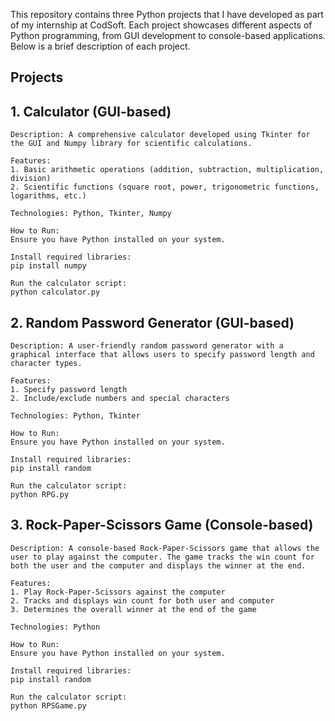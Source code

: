 This repository contains three Python projects that I have developed as part of my internship at CodSoft. Each project showcases different aspects of Python programming, from GUI development to console-based applications. Below is a brief description of each project.

## Projects
## 1. Calculator (GUI-based)
    Description: A comprehensive calculator developed using Tkinter for the GUI and Numpy library for scientific calculations.

    Features:
    1. Basic arithmetic operations (addition, subtraction, multiplication, division)
    2. Scientific functions (square root, power, trigonometric functions, logarithms, etc.)

    Technologies: Python, Tkinter, Numpy

    How to Run:
    Ensure you have Python installed on your system.

    Install required libraries:
    pip install numpy

    Run the calculator script:
    python calculator.py

## 2. Random Password Generator (GUI-based)
    Description: A user-friendly random password generator with a graphical interface that allows users to specify password length and character types.

    Features:
    1. Specify password length
    2. Include/exclude numbers and special characters

    Technologies: Python, Tkinter

    How to Run:
    Ensure you have Python installed on your system.

    Install required libraries:
    pip install random

    Run the calculator script:
    python RPG.py

## 3. Rock-Paper-Scissors Game (Console-based)
    Description: A console-based Rock-Paper-Scissors game that allows the user to play against the computer. The game tracks the win count for both the user and the computer and displays the winner at the end.

    Features:
    1. Play Rock-Paper-Scissors against the computer
    2. Tracks and displays win count for both user and computer
    3. Determines the overall winner at the end of the game

    Technologies: Python

    How to Run:
    Ensure you have Python installed on your system.

    Install required libraries:
    pip install random

    Run the calculator script:
    python RPSGame.py